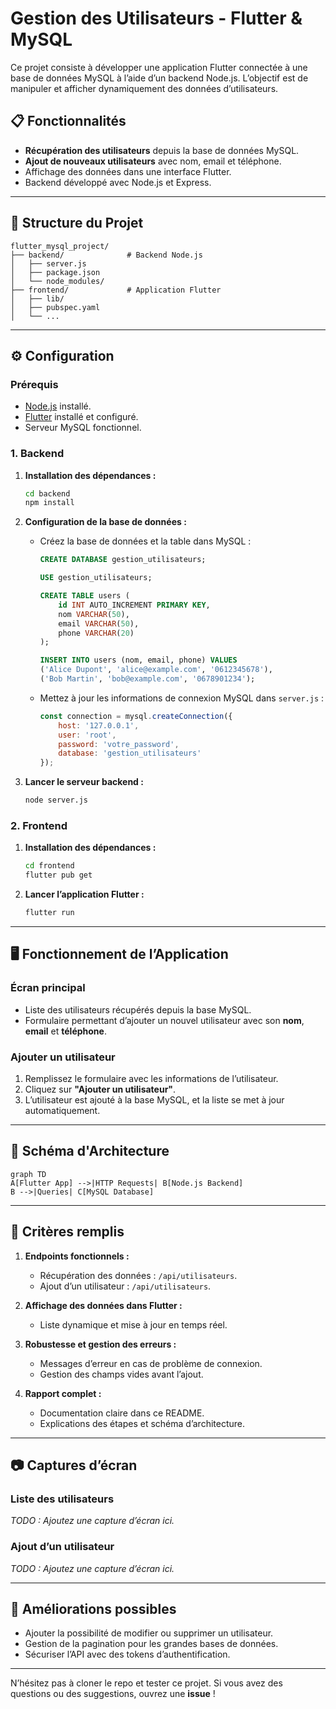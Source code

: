 
# Gestion des Utilisateurs - Flutter & MySQL

Ce projet consiste à développer une application Flutter connectée à une base de données MySQL à l’aide d’un backend Node.js. L’objectif est de manipuler et afficher dynamiquement des données d’utilisateurs.

## 📋 Fonctionnalités
- **Récupération des utilisateurs** depuis la base de données MySQL.
- **Ajout de nouveaux utilisateurs** avec nom, email et téléphone.
- Affichage des données dans une interface Flutter.
- Backend développé avec Node.js et Express.

---

## 📁 Structure du Projet
```
flutter_mysql_project/
├── backend/              # Backend Node.js
│   ├── server.js
│   ├── package.json
│   └── node_modules/
├── frontend/             # Application Flutter
│   ├── lib/
│   ├── pubspec.yaml
│   └── ...
```

---

## ⚙️ Configuration

### Prérequis
- [Node.js](https://nodejs.org/) installé.
- [Flutter](https://flutter.dev/) installé et configuré.
- Serveur MySQL fonctionnel.

### 1. Backend
1. **Installation des dépendances :**
   ```bash
   cd backend
   npm install
   ```
2. **Configuration de la base de données :**
   - Créez la base de données et la table dans MySQL :
     ```sql
     CREATE DATABASE gestion_utilisateurs;

     USE gestion_utilisateurs;

     CREATE TABLE users (
         id INT AUTO_INCREMENT PRIMARY KEY,
         nom VARCHAR(50),
         email VARCHAR(50),
         phone VARCHAR(20)
     );

     INSERT INTO users (nom, email, phone) VALUES
     ('Alice Dupont', 'alice@example.com', '0612345678'),
     ('Bob Martin', 'bob@example.com', '0678901234');
     ```
   - Mettez à jour les informations de connexion MySQL dans `server.js` :
     ```javascript
     const connection = mysql.createConnection({
         host: '127.0.0.1',
         user: 'root',
         password: 'votre_password',
         database: 'gestion_utilisateurs'
     });
     ```

3. **Lancer le serveur backend :**
   ```bash
   node server.js
   ```

### 2. Frontend
1. **Installation des dépendances :**
   ```bash
   cd frontend
   flutter pub get
   ```

2. **Lancer l’application Flutter :**
   ```bash
   flutter run
   ```

---

## 🖥️ Fonctionnement de l’Application

### Écran principal
- Liste des utilisateurs récupérés depuis la base MySQL.
- Formulaire permettant d’ajouter un nouvel utilisateur avec son **nom**, **email** et **téléphone**.

### Ajouter un utilisateur
1. Remplissez le formulaire avec les informations de l’utilisateur.
2. Cliquez sur **"Ajouter un utilisateur"**.
3. L’utilisateur est ajouté à la base MySQL, et la liste se met à jour automatiquement.

---

## 📜 Schéma d'Architecture

```mermaid
graph TD
A[Flutter App] -->|HTTP Requests| B[Node.js Backend]
B -->|Queries| C[MySQL Database]
```

---

## 📌 Critères remplis
1. **Endpoints fonctionnels :**
   - Récupération des données : `/api/utilisateurs`.
   - Ajout d’un utilisateur : `/api/utilisateurs`.

2. **Affichage des données dans Flutter :**
   - Liste dynamique et mise à jour en temps réel.

3. **Robustesse et gestion des erreurs :**
   - Messages d’erreur en cas de problème de connexion.
   - Gestion des champs vides avant l’ajout.

4. **Rapport complet :**
   - Documentation claire dans ce README.
   - Explications des étapes et schéma d’architecture.

---

## 📷 Captures d’écran

### Liste des utilisateurs
_TODO : Ajoutez une capture d’écran ici._

### Ajout d’un utilisateur
_TODO : Ajoutez une capture d’écran ici._

---

## 🚀 Améliorations possibles
- Ajouter la possibilité de modifier ou supprimer un utilisateur.
- Gestion de la pagination pour les grandes bases de données.
- Sécuriser l’API avec des tokens d’authentification.

---

N’hésitez pas à cloner le repo et tester ce projet. Si vous avez des questions ou des suggestions, ouvrez une **issue** !

